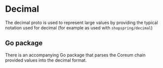 # Decimal

The decimal proto is used to represent large values by providing the typical notation used for decimal (for example as used with `shopspring/decimal`)

## Go package

There is an accompanying Go package that parses the Coreum chain provided values into the decimal format.